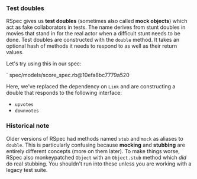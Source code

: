 ### Test doubles

RSpec gives us **test doubles** (sometimes also called **mock objects**) which
act as fake collaborators in tests. The name derives from stunt doubles in
movies that stand in for the real actor when a difficult stunt needs to be done.
Test doubles are constructed with the `double` method. It takes an optional hash
of methods it needs to respond to as well as their return values.

Let's try using this in our spec:

` spec/models/score_spec.rb@10efa8bc7779a520

Here, we've replaced the dependency on `Link` and are constructing a double that
responds to the following interface:

* `upvotes`
* `downvotes`

### Historical note

Older versions of RSpec had methods named `stub` and `mock` as aliases to
`double`. This is particularly confusing because **mocking** and **stubbing**
are entirely different concepts (more on them later). To make things worse,
RSpec also monkeypatched `Object` with an `Object.stub` method which *did* do
real stubbing. You shouldn't run into these unless you are working with a legacy
test suite.
